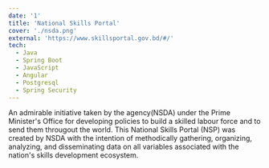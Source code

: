 ```yaml
---
date: '1'
title: 'National Skills Portal'
cover: './nsda.png'
external: 'https://www.skillsportal.gov.bd/#/'
tech:
  - Java
  - Spring Boot
  - JavaScript
  - Angular
  - Postgresql
  - Spring Security
---
```


An admirable initiative taken by the agency(NSDA) under <span style="color: var(--green);">the Prime Minister's Office </span>for developing policies to build a skilled labour force and to send them througout the world. This <span style="color: var(--green);">National Skills Portal (NSP)</span> was created by NSDA with the intention of methodically gathering, organizing, analyzing, and disseminating data on all variables associated with the nation's skills development ecosystem.
